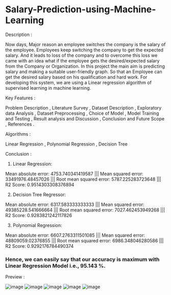 # Salary-Prediction-using-Machine-Learning

Description : 

Now days, Major reason an employee switches the company is the salary of the employee. Employees keep switching the company to get the expected salary. And it leads to loss of the company and to overcome this loss we came with an idea what if the employee gets the desired/expected salary from the Company or Organization. In this project the main aim is predicting salary and making a suitable user-friendly graph. So that an Employee can get the desired salary based on his qualification and hard work. For developing this system, we are using a Linear regression algorithm of supervised learning in machine learning.

Key Features : 

Problem Description , Literature Survey , Dataset Description , Exploratory data Analysis , Dataset Preprocessing , Choice of Model , Model Training and Testing , Result analysis and Discussion , Conclusion and Future Scope , References .

Algorithms : 

Linear Regression , Polynomial Regression , Decision Tree 

Conclusion : 

1. Linear Regression: 

Mean absolute error: 4753.740341419587  |||  Mean squared error: 33491976.48457026  |||  Root mean squared error: 5787.225283723648  |||  R2 Score: 0.9514303308376894

2. Decision Tree Regressor: 

Mean absolute error: 6317.583333333333  |||  Mean squared error: 49385228.541666664  |||  Root mean squared error: 7027.462453949268  |||  R2 Score: 0.9283821242117826

3. Polynomial Regression: 

Mean absolute error: 6607.2763311501085  |||  Mean squared error: 48809059.02376855  |||  Root mean squared error: 6986.348046280586  |||  R2 Score: 0.9292176784490374


### Hence, we can easily say that our accuracy is maximum with Linear Regression Model i.e., 95.143 %.

Preview : 

![image](https://user-images.githubusercontent.com/89749348/189473928-1322d6c6-84b7-4a9e-b4bf-93d4291520c8.png)
![image](https://user-images.githubusercontent.com/89749348/189473949-e957fb91-0e3c-4281-8a50-1db7f0970c59.png)
![image](https://user-images.githubusercontent.com/89749348/189473967-4aae67b8-cd47-40f4-9e66-a624c5d9267f.png)
![image](https://user-images.githubusercontent.com/89749348/189473975-74f421c1-39ba-46ba-8d6d-0f77a7941d10.png)
![image](https://user-images.githubusercontent.com/89749348/189473984-ae1f24c1-4551-426d-ba75-588794fda71c.png)



